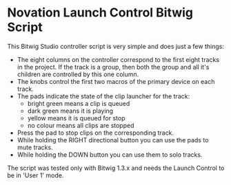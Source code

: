Novation Launch Control Bitwig Script
=====================================

This Bitwig Studio controller script is very simple and does just a few things:
- The eight columns on the controller correspond to the first eight tracks in
  the project. If the track is a group, then both the group and all it's
  children are controlled by this one column.
- The knobs control the first two macros of the primary device on each track.
- The pads indicate the state of the clip launcher for the track:
    + bright green means a clip is queued
    + dark green means it is playing
    + yellow means it is queued for stop
    + no colour means all clips are stopped
- Press the pad to stop clips on the corresponding track.
- While holding the RIGHT directional button you can use the pads to mute tracks.
- While holding the DOWN button you can use them to solo tracks.

The script was tested only with Bitwig 1.3.x and needs the Launch Control to be
in 'User 1' mode.
